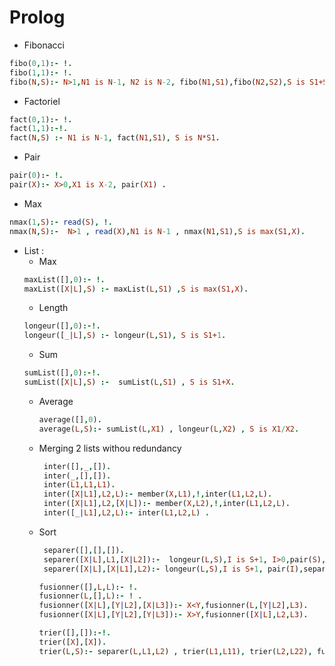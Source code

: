 # Prolog

- Fibonacci 
```Prolog
fibo(0,1):- !.
fibo(1,1):- !.
fibo(N,S):- N>1,N1 is N-1, N2 is N-2, fibo(N1,S1),fibo(N2,S2),S is S1+S2.
```
- Factoriel
```Prolog
fact(0,1):- !.
fact(1,1):-!.
fact(N,S) :- N1 is N-1, fact(N1,S1), S is N*S1.

```
- Pair 
```Prolog
pair(0):- !.
pair(X):- X>0,X1 is X-2, pair(X1) .

```
- Max
```Prolog
nmax(1,S):- read(S), !.
nmax(N,S):-  N>1 , read(X),N1 is N-1 , nmax(N1,S1),S is max(S1,X).


```

- List :
    - Max 
    ```Prolog
    maxList([],0):- !.
    maxList([X|L],S) :- maxList(L,S1) ,S is max(S1,X).

    ```
    - Length
    ```Prolog
    longeur([],0):-!.
    longeur([_|L],S) :- longeur(L,S1), S is S1+1.

    ```
    - Sum
    ```PROLOG
    sumList([],0):-!.
    sumList([X|L],S) :-  sumList(L,S1) , S is S1+X.

    ```
    - Average
       ```PROLOG
       average([],0).
       average(L,S):- sumList(L,X1) , longeur(L,X2) , S is X1/X2.

      ```
    - Merging 2 lists withou redundancy
        ```PROLOG
         inter([],_,[]).
         inter(_,[],[]).
         inter(L1,L1,L1).
         inter([X|L1],L2,L):- member(X,L1),!,inter(L1,L2,L).
         inter([X|L1],L2,[X|L]):- member(X,L2),!,inter(L1,L2,L).
         inter([_|L1],L2,L):- inter(L1,L2,L) .
         ```
 
   - Sort
      ```PROLOG
       separer([],[],[]).
       separer([X|L],L1,[X|L2]):-  longeur(L,S),I is S+1, I>0,pair(S),separer(L,L1,L2).
       separer([X|L],[X|L1],L2):- longeur(L,S),I is S+1, pair(I),separer(L,L1,L2).

      fusionner([],L,L):- !.
      fusionner(L,[],L):- ! .
      fusionner([X|L],[Y|L2],[X|L3]):- X<Y,fusionner(L,[Y|L2],L3).
      fusionner([X|L],[Y|L2],[Y|L3]):- X>Y,fusionner([X|L],L2,L3).

      trier([],[]):-!.
      trier([X],[X]).
      trier(L,S):- separer(L,L1,L2) , trier(L1,L11), trier(L2,L22), fusionner(L11,L22,S).


       ```

  
